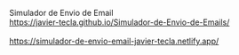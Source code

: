 Simulador de Envio de Email
<br>
https://javier-tecla.github.io/Simulador-de-Envio-de-Emails/
<br>
<br>
https://simulador-de-envio-email-javier-tecla.netlify.app/
